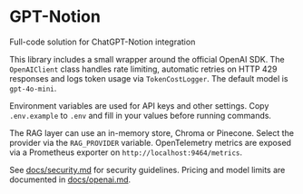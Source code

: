 # GPT-Notion

Full-code solution for ChatGPT-Notion integration

This library includes a small wrapper around the official OpenAI SDK. The
`OpenAIClient` class handles rate limiting, automatic retries on HTTP 429
responses and logs token usage via `TokenCostLogger`. The default model is
`gpt-4o-mini`.

Environment variables are used for API keys and other settings. Copy
`.env.example` to `.env` and fill in your values before running commands.

The RAG layer can use an in-memory store, Chroma or Pinecone. Select the
provider via the `RAG_PROVIDER` variable. OpenTelemetry metrics are exposed
via a Prometheus exporter on `http://localhost:9464/metrics`.

See [docs/security.md](docs/security.md) for security guidelines. Pricing and
model limits are documented in [docs/openai.md](docs/openai.md).

